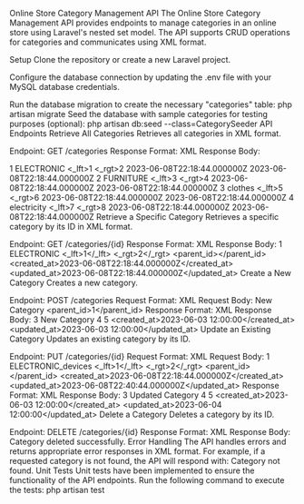 Online Store Category Management API
The Online Store Category Management API provides endpoints to manage categories in an online store using Laravel's nested set model. The API supports CRUD operations for categories and communicates using XML format.

Setup
Clone the repository or create a new Laravel project.

Configure the database connection by updating the .env file with your MySQL database credentials.

Run the database migration to create the necessary "categories" table:
php artisan migrate
Seed the database with sample categories for testing purposes (optional):
php artisan db:seed --class=CategorySeeder
API Endpoints
Retrieve All Categories
Retrieves all categories in XML format.

Endpoint: GET /categories
Response Format: XML
Response Body:
<?xml version="1.0" encoding="UTF-8"?>
<document>
    <category>
        <id>1</id>
        <name>ELECTRONIC</name>
        <_lft>1</_lft>
        <_rgt>2</_rgt>
        <parent_id></parent_id>
        <created_at>2023-06-08T22:18:44.000000Z</created_at>
        <updated_at>2023-06-08T22:18:44.000000Z</updated_at>
        <children/>
    </category>
    <category>
        <id>2</id>
        <name>FURNITURE</name>
        <_lft>3</_lft>
        <_rgt>4</_rgt>
        <parent_id></parent_id>
        <created_at>2023-06-08T22:18:44.000000Z</created_at>
        <updated_at>2023-06-08T22:18:44.000000Z</updated_at>
        <children/>
    </category>
    <category>
        <id>3</id>
        <name>clothes</name>
        <_lft>5</_lft>
        <_rgt>6</_rgt>
        <parent_id></parent_id>
        <created_at>2023-06-08T22:18:44.000000Z</created_at>
        <updated_at>2023-06-08T22:18:44.000000Z</updated_at>
        <children/>
    </category>
    <category>
        <id>4</id>
        <name>electricity</name>
        <_lft>7</_lft>
        <_rgt>8</_rgt>
        <parent_id></parent_id>
        <created_at>2023-06-08T22:18:44.000000Z</created_at>
        <updated_at>2023-06-08T22:18:44.000000Z</updated_at>
        <children/>
    </category>
</document>
Retrieve a Specific Category
Retrieves a specific category by its ID in XML format.

Endpoint: GET /categories/{id}
Response Format: XML
Response Body:
<category>
        <id>1</id>
        <name>ELECTRONIC</name>
        <_lft>1</_lft>
        <_rgt>2</_rgt>
        <parent_id></parent_id>
        <created_at>2023-06-08T22:18:44.000000Z</created_at>
        <updated_at>2023-06-08T22:18:44.000000Z</updated_at>
        <children/>
    </category>
Create a New Category
Creates a new category.

Endpoint: POST /categories
Request Format: XML
Request Body:
<category>
  <name>New Category</name>
  <parent_id>1</parent_id>
</category>
Response Format: XML
Response Body:
<category>
  <id>3</id>
  <name>New Category</name>
  <lft>4</lft>
  <rgt>5</rgt>
  <created_at>2023-06-03 12:00:00</created_at>
  <updated_at>2023-06-03 12:00:00</updated_at>
</category>
Update an Existing Category
Updates an existing category by its ID.

Endpoint: PUT /categories/{id}
Request Format: XML
Request Body:
<category>
        <id>1</id>
        <name>ELECTRONIC_devices</name>
        <_lft>1</_lft>
        <_rgt>2</_rgt>
        <parent_id></parent_id>
        <created_at>2023-06-08T22:18:44.000000Z</created_at>
        <updated_at>2023-06-08T22:40:44.000000Z</updated_at>
        <children/>
    </category>
Response Format: XML
Response Body:
<category>
  <id>3</id>
  <name>Updated Category</name>
  <lft>4</lft>
  <rgt>5</rgt>
  <created_at>2023-06-03 12:00:00</created_at>
  <updated_at>2023-06-04 12:00:00</updated_at>
</category>
Delete a Category
Deletes a category by its ID.

Endpoint: DELETE /categories/{id}
Response Format: XML
Response Body:
<message>Category deleted successfully.</message>
Error Handling
The API handles errors and returns appropriate error responses in XML format. For example, if a requested category is not found, the API will respond with:
<error>Category not found.</error>
Unit Tests
Unit tests have been implemented to ensure the functionality of the API endpoints. Run the following command to execute the tests:
php artisan test
